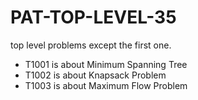 # PAT-TOP-LEVEL-35
top level problems except the first one.

- T1001 is about Minimum Spanning Tree
- T1002 is about Knapsack Problem
- T1003 is about Maximum Flow Problem
